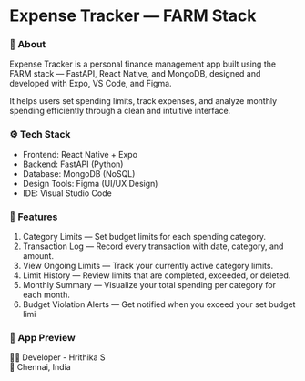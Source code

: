 # Expense Tracker — FARM Stack
### 🧩 About
Expense Tracker is a personal finance management app built using the FARM stack — FastAPI, React Native, and MongoDB, designed and developed with Expo, VS Code, and Figma.

It helps users set spending limits, track expenses, and analyze monthly spending efficiently through a clean and intuitive interface.

### ⚙️ Tech Stack
  * Frontend: React Native + Expo
  * Backend: FastAPI (Python)
  * Database: MongoDB (NoSQL)
  * Design Tools: Figma (UI/UX Design)
  * IDE: Visual Studio Code

### 🚀 Features
1. Category Limits — Set budget limits for each spending category.
2. Transaction Log — Record every transaction with date, category, and amount.
3. View Ongoing Limits — Track your currently active category limits.
4. Limit History — Review limits that are completed, exceeded, or deleted.
5. Monthly Summary — Visualize your total spending per category for each month.
6. Budget Violation Alerts — Get notified when you exceed your set budget limi

### 📸 App Preview

🧑‍💻 Developer - Hrithika S <br/>
📍 Chennai, India

